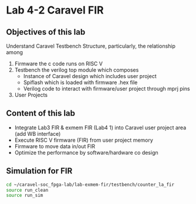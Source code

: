 # Lab 4-2 Caravel FIR

## Objectives of this lab
Understand Caravel Testbench Structure, particularly, the relationship among
1. Firmware the c code runs on RISC V
2. Testbench the verilog top module which composes
   - Instance of Caravel design which includes user project
   - Spiflash which is loaded with firmware .hex file
   - Verilog code to interact with firmware/user project through mprj pins
3. User Projects

## Content of this lab
- Integrate Lab3 FIR & exmem FIR (Lab4 1) into Caravel user project area (add WB interface)
- Execute RISC V firmware (FIR) from user project memory
- Firmware to move data in/out FIR
- Optimize the performance by software/hardware co design

## Simulation for FIR
```sh
cd ~/caravel-soc_fpga-lab/lab-exmem-fir/testbench/counter_la_fir
source run_clean
source run_sim
```
